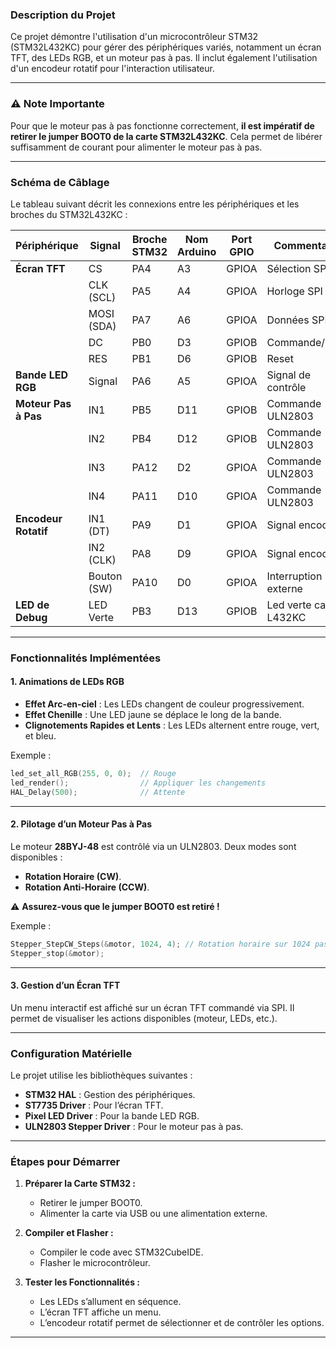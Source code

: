 ### Description du Projet

Ce projet démontre l'utilisation d'un microcontrôleur STM32 (STM32L432KC) pour gérer des périphériques variés, notamment un écran TFT, des LEDs RGB, et un moteur pas à pas. Il inclut également l'utilisation d'un encodeur rotatif pour l'interaction utilisateur.

---

### ⚠️ Note Importante

Pour que le moteur pas à pas fonctionne correctement, **il est impératif de retirer le jumper BOOT0 de la carte STM32L432KC**. Cela permet de libérer suffisamment de courant pour alimenter le moteur pas à pas.

---

### Schéma de Câblage

Le tableau suivant décrit les connexions entre les périphériques et les broches du STM32L432KC :

| **Périphérique**       | **Signal**         | **Broche STM32** | **Nom Arduino**  | **Port GPIO** | **Commentaire**                                   |
|-------------------------|--------------------|-------------|-------|---------------|--------------------------------------------------|
| **Écran TFT**          | CS                | PA4  | A3             | GPIOA         | Sélection SPI                                    |
|                        | CLK (SCL)               | PA5 | A4              | GPIOA         | Horloge SPI                                      |
|                        | MOSI (SDA)              | PA7  | A6             | GPIOA         | Données SPI                                      |
|                        | DC                | PB0    | D3           | GPIOB         | Commande/Data                                    |
|                        | RES               | PB1     | D6          | GPIOB         | Reset                                            |
| **Bande LED RGB**      | Signal            | PA6    | A5           | GPIOA         | Signal de contrôle                               |
| **Moteur Pas à Pas**   | IN1               | PB5     | D11          | GPIOB         | Commande ULN2803                                 |
|                        | IN2               | PB4      | D12         | GPIOB         | Commande ULN2803                                 |
|                        | IN3               | PA12     | D2         | GPIOA         | Commande ULN2803                                 |
|                        | IN4               | PA11      | D10        | GPIOA         | Commande ULN2803                                 |
| **Encodeur Rotatif**   | IN1 (DT)               | PA9    | D1           | GPIOA         | Signal encodeur                                  |
|                        | IN2 (CLK)              | PA8     | D9          | GPIOA         | Signal encodeur                                  |
|                        | Bouton (SW)       | PA10     | D0         | GPIOA         | Interruption externe                             |
| **LED de Debug**       | LED Verte         | PB3       | D13        | GPIOB         | Led verte carte L432KC                               |

---

### Fonctionnalités Implémentées

#### 1. **Animations de LEDs RGB**
- **Effet Arc-en-ciel** : Les LEDs changent de couleur progressivement.
- **Effet Chenille** : Une LED jaune se déplace le long de la bande.
- **Clignotements Rapides et Lents** : Les LEDs alternent entre rouge, vert, et bleu.

Exemple :
```c
led_set_all_RGB(255, 0, 0);  // Rouge
led_render();                // Appliquer les changements
HAL_Delay(500);              // Attente
```

---

#### 2. **Pilotage d’un Moteur Pas à Pas**
Le moteur **28BYJ-48** est contrôlé via un ULN2803. Deux modes sont disponibles :
- **Rotation Horaire (CW)**.
- **Rotation Anti-Horaire (CCW)**.

⚠️ **Assurez-vous que le jumper BOOT0 est retiré !**

Exemple :
```c
Stepper_StepCW_Steps(&motor, 1024, 4); // Rotation horaire sur 1024 pas
Stepper_stop(&motor);
```

---

#### 3. **Gestion d’un Écran TFT**
Un menu interactif est affiché sur un écran TFT commandé via SPI. Il permet de visualiser les actions disponibles (moteur, LEDs, etc.).

---

### Configuration Matérielle

Le projet utilise les bibliothèques suivantes :
- **STM32 HAL** : Gestion des périphériques.
- **ST7735 Driver** : Pour l’écran TFT.
- **Pixel LED Driver** : Pour la bande LED RGB.
- **ULN2803 Stepper Driver** : Pour le moteur pas à pas.

---

### Étapes pour Démarrer

1. **Préparer la Carte STM32 :**
   - Retirer le jumper BOOT0.
   - Alimenter la carte via USB ou une alimentation externe.

2. **Compiler et Flasher :**
   - Compiler le code avec STM32CubeIDE.
   - Flasher le microcontrôleur.

3. **Tester les Fonctionnalités :**
   - Les LEDs s’allument en séquence.
   - L’écran TFT affiche un menu.
   - L’encodeur rotatif permet de sélectionner et de contrôler les options.

---
